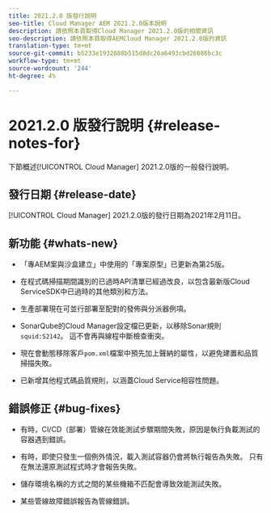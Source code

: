```yaml
---
title: 2021.2.0 版發行說明
seo-title: Cloud Manager AEM 2021.2.0版本說明
description: 請依照本頁取得Cloud Manager 2021.2.0版的相關資訊
seo-description: 請依照本頁取得AEMCloud Manager 2021.2.0版的資訊
translation-type: tm+mt
source-git-commit: b5233e1932888b515d8dc26a6493cbd26686bc3c
workflow-type: tm+mt
source-wordcount: '244'
ht-degree: 4%

---
```


# 2021.2.0 版發行說明 {#release-notes-for}

下節概述[!UICONTROL Cloud Manager] 2021.2.0版的一般發行說明。

## 發行日期 {#release-date}

[!UICONTROL Cloud Manager] 2021.2.0版的發行日期為2021年2月11日。

## 新功能 {#whats-new}

* 「專AEM案與沙盒建立」中使用的「專案原型」已更新為第25版。

* 在程式碼掃描期間識別的已過時API清單已經過改良，以包含最新版Cloud ServiceSDK中已過時的其他類別和方法。

* 生產部署現在可並行部署至配對的發佈與分派器例項。

* SonarQube的Cloud Manager設定檔已更新，以移除Sonar規則`squid:S2142`。 這不會再與線程中斷檢查衝突。

* 現在會動態移除客戶`pom.xml`檔案中預先加上聲納的屬性，以避免建置和品質掃描失敗。

* 已新增其他程式碼品質規則，以涵蓋Cloud Service相容性問題。

## 錯誤修正 {#bug-fixes}

* 有時，CI/CD（部署）管線在效能測試步驟期間失敗，原因是執行負載測試的容器遇到錯誤。

* 有時，即使只發生一個例外情況，載入測試容器仍會將執行報告為失敗。 只有在無法還原測試程式時才會報告失敗。

* 儲存環境名稱的方式之間的某些機箱不匹配會導致效能測試失敗。

* 某些管線故障錯誤報告為管線錯誤。